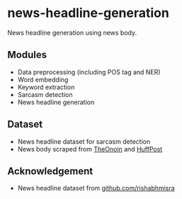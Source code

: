 # news-headline-generation

News headline generation using news body.

## Modules

- Data preprocessing (including POS tag and NER)
- Word embedding
- Keyword extraction
- Sarcasm detection
- News headline generation

## Dataset

- News headline dataset for sarcasm detection
- News body scraped from [TheOnoin](https://theonion.com) and [HuffPost](https://www.huffingtonpost.com/)

## Acknowledgement

- News headline dataset from [github.com/rishabhmisra](https://github.com/rishabhmisra/News-Headlines-Dataset-For-Sarcasm-Detection)